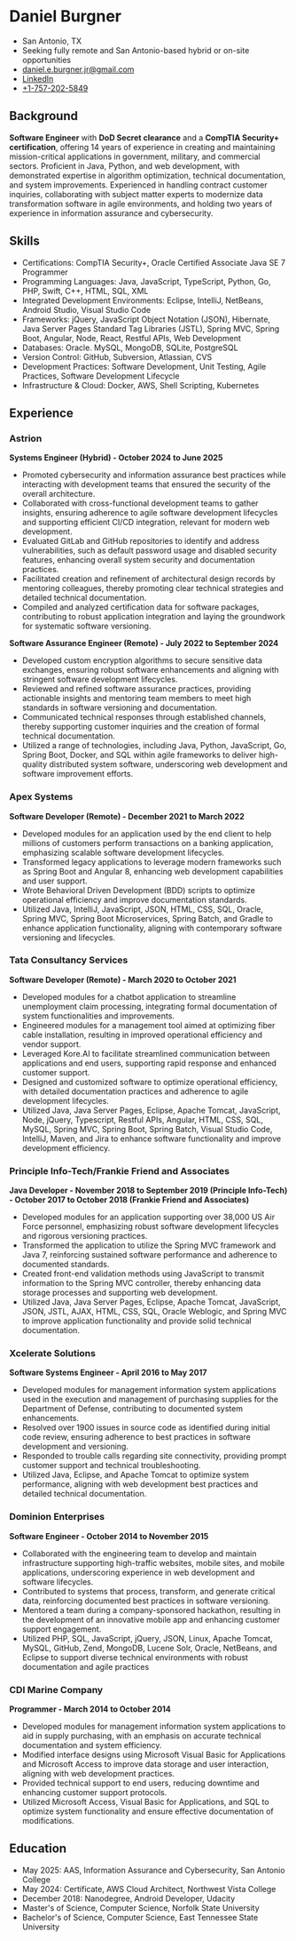 # Daniel Burgner
* San Antonio, TX
* Seeking fully remote and San Antonio-based hybrid or on-site opportunities
* [daniel.e.burgner.jr@gmail.com](mailto:daniel.e.burgner.jr@gmail.com)
* [LinkedIn](https://www.linkedin.com/in/dburgnerjr)
* [+1-757-202-5849](tel:+1-757-202-5849)

## Background

**Software Engineer** with **DoD Secret clearance** and a **CompTIA Security+ certification**, offering 14 years of experience in creating and maintaining mission-critical applications in government, military, and commercial sectors. Proficient in Java, Python, and web development, with demonstrated expertise in algorithm optimization, technical documentation, and system improvements. Experienced in handling contract customer inquiries, collaborating with subject matter experts to modernize data transformation software in agile environments, and holding two years of experience in information assurance and cybersecurity.

## Skills

*	Certifications:  CompTIA Security+, Oracle Certified Associate Java SE 7 Programmer
*	Programming Languages:  Java, JavaScript, TypeScript, Python, Go, PHP, Swift, C++, HTML, SQL, XML
*	Integrated Development Environments:  Eclipse, IntelliJ, NetBeans, Android Studio, Visual Studio Code
*	Frameworks: jQuery, JavaScript Object Notation (JSON), Hibernate, Java Server Pages Standard Tag Libraries (JSTL), Spring MVC, Spring Boot, Angular, Node, React, Restful APIs, Web Development
*	Databases:  Oracle. MySQL, MongoDB, SQLite, PostgreSQL
*	Version Control:  GitHub, Subversion, Atlassian, CVS
*	Development Practices:  Software Development, Unit Testing, Agile Practices, Software Development Lifecycle
*	Infrastructure & Cloud:  Docker, AWS, Shell Scripting, Kubernetes

## Experience

### Astrion

**Systems Engineer (Hybrid) - October 2024 to June 2025**

*	Promoted cybersecurity and information assurance best practices while interacting with development teams that ensured the security of the overall architecture.
*	Collaborated with cross-functional development teams to gather insights, ensuring adherence to agile software development lifecycles and supporting efficient CI/CD integration, relevant for modern web development.
*	Evaluated GitLab and GitHub repositories to identify and address vulnerabilities, such as default password usage and disabled security features, enhancing overall system security and documentation practices.
*	Facilitated creation and refinement of architectural design records by mentoring colleagues, thereby promoting clear technical strategies and detailed technical documentation.
*	Compiled and analyzed certification data for software packages, contributing to robust application integration and laying the groundwork for systematic software versioning.

**Software Assurance Engineer (Remote) - July 2022 to September 2024**

* Developed custom encryption algorithms to secure sensitive data exchanges, ensuring robust software enhancements and aligning with stringent software development lifecycles.
* Reviewed and refined software assurance practices, providing actionable insights and mentoring team members to meet high standards in software versioning and documentation.
* Communicated technical responses through established channels, thereby supporting customer inquiries and the creation of formal technical documentation.
* Utilized a range of technologies, including Java, Python, JavaScript, Go, Spring Boot, Docker, and SQL within agile frameworks to deliver high-quality distributed system software, underscoring web development and software improvement efforts.

### Apex Systems

**Software Developer (Remote) - December 2021 to March 2022**

* Developed modules for an application used by the end client to help millions of customers perform transactions on a banking application, emphasizing scalable software development lifecycles.
* Transformed legacy applications to leverage modern frameworks such as Spring Boot and Angular 8, enhancing web development capabilities and user support.
* Wrote Behavioral Driven Development (BDD) scripts to optimize operational efficiency and improve documentation standards.
* Utilized Java, IntelliJ, JavaScript, JSON, HTML, CSS, SQL, Oracle, Spring MVC, Spring Boot Microservices, Spring Batch, and Gradle to enhance application functionality, aligning with contemporary software versioning and lifecycles.

### Tata Consultancy Services

**Software Developer (Remote) - March 2020 to October 2021**

* Developed modules for a chatbot application to streamline unemployment claim processing, integrating formal documentation of system functionalities and improvements.
* Engineered modules for a management tool aimed at optimizing fiber cable installation, resulting in improved operational efficiency and vendor support.
* Leveraged Kore.AI to facilitate streamlined communication between applications and end users, supporting rapid response and enhanced customer support.
* Designed and customized software to optimize operational efficiency, with detailed documentation practices and adherence to agile development lifecycles.
* Utilized Java, Java Server Pages, Eclipse, Apache Tomcat, JavaScript, Node, jQuery, Typescript, Restful APIs, Angular, HTML, CSS, SQL, MySQL, Spring MVC, Spring Boot, Spring Batch, Visual Studio Code, IntelliJ, Maven, and Jira to enhance software functionality and improve development efficiency.

### Principle Info-Tech/Frankie Friend and Associates

**Java Developer - November 2018 to September 2019 (Principle Info-Tech) - October 2017 to October 2018 (Frankie Friend and Associates)**

* Developed modules for an application supporting over 38,000 US Air Force personnel, emphasizing robust software development lifecycles and rigorous versioning practices.
* Transformed the application to utilize the Spring MVC framework and Java 7, reinforcing sustained software performance and adherence to documented standards.
* Created front-end validation methods using JavaScript to transmit information to the Spring MVC controller, thereby enhancing data storage processes and supporting web development.
* Utilized Java, Java Server Pages, Eclipse, Apache Tomcat, JavaScript, JSON, JSTL, AJAX, HTML, CSS, SQL, Oracle Weblogic, and Spring MVC to improve application functionality and provide solid technical documentation.

### Xcelerate Solutions

**Software Systems Engineer - April 2016 to May 2017**

* Developed modules for management information system applications used in the execution and management of purchasing supplies for the Department of Defense, contributing to documented system enhancements.
* Resolved over 1900 issues in source code as identified during initial code review, ensuring adherence to best practices in software development and versioning.
* Responded to trouble calls regarding site connectivity, providing prompt customer support and technical troubleshooting.
* Utilized Java, Eclipse, and Apache Tomcat to optimize system performance, aligning with web development best practices and detailed technical documentation.

### Dominion Enterprises

**Software Engineer - October 2014 to November 2015**

* Collaborated with the engineering team to develop and maintain infrastructure supporting high-traffic websites, mobile sites, and mobile applications, underscoring experience in web development and software lifecycles.
* Contributed to systems that process, transform, and generate critical data, reinforcing documented best practices in software versioning.
* Mentored a team during a company-sponsored hackathon, resulting in the development of an innovative mobile app and enhancing customer support engagement.
* Utilized PHP, SQL, JavaScript, jQuery, JSON, Linux, Apache Tomcat, MySQL, GitHub, Zend, MongoDB, Lucene Solr, Oracle, NetBeans, and Eclipse to support diverse technical environments with robust documentation and agile practices

### CDI Marine Company

**Programmer - March 2014 to October 2014**

* Developed modules for management information system applications to aid in supply purchasing, with an emphasis on accurate technical documentation and system efficiency.
* Modified interface designs using Microsoft Visual Basic for Applications and Microsoft Access to improve data storage and user interaction, aligning with web development practices.
* Provided technical support to end users, reducing downtime and enhancing customer support protocols.
* Utilized Microsoft Access, Visual Basic for Applications, and SQL to optimize system functionality and ensure effective documentation of modifications.

## Education
* May 2025:  AAS, Information Assurance and Cybersecurity, San Antonio College
* May 2024:  Certificate, AWS Cloud Architect, Northwest Vista College
* December 2018:  Nanodegree, Android Developer, Udacity
* Master's of Science, Computer Science, Norfolk State University
* Bachelor's of Science, Computer Science, East Tennessee State University
  
